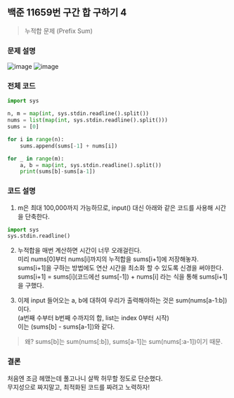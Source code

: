 ## 백준 11659번 구간 합 구하기 4
> 누적합 문제 (Prefix Sum)
   
### 문제 설명
![image](https://user-images.githubusercontent.com/63496777/135822082-13b1a5d8-e35a-4ea6-8cb9-7787ad49f0d6.png)
![image](https://user-images.githubusercontent.com/63496777/135822363-9ad9cb8d-ab86-48f5-aee8-28cbfe0d5e53.png)
   
### 전체 코드
``` python
import sys

n, m = map(int, sys.stdin.readline().split())
nums = list(map(int, sys.stdin.readline().split()))
sums = [0]

for i in range(n):
    sums.append(sums[-1] + nums[i])

for _ in range(m):
    a, b = map(int, sys.stdin.readline().split())
    print(sums[b]-sums[a-1])

```

### 코드 설명
1. m은 최대 100,000까지 가능하므로, input() 대신 아래와 같은 코드를 사용해 시간을 단축한다.
``` python
import sys
sys.stdin.readline()
```

2. 누적합을 매번 계산하면 시간이 너무 오래걸린다.   
미리 nums[0]부터 nums[i]까지의 누적합을 sums[i+1]에 저장해놓자.   
sums[i+1]을 구하는 방법에도 연산 시간을 최소화 할 수 있도록 신경을 써야한다.    
sums[i+1] = sums[i](코드에선 sums[-1]) + nums[i] 라는 식을 통해 sums[i+1]을 구했다.   

3. 이제 input 들어오는 a, b에 대하여 우리가 출력해야하는 것은 sum(nums[a-1:b])이다.   
(a번째 수부터 b번째 수까지의 합, list는 index 0부터 시작)   
이는 (sums[b] - sums[a-1])와 같다.
> 왜? sums[b]는 sum(nums[:b]), sums[a-1]는 sum(nums[:a-1])이기 때문.

### 결론
처음엔 조금 헤맸는데 풀고나니 살짝 허무할 정도로 단순했다.   
무지성으로 짜지말고, 최적화된 코드를 짜려고 노력하자!


